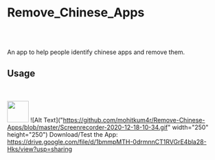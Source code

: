 # Remove_Chinese_Apps
<br> <br>

An app to help people identify chinese apps and remove them.

## Usage ##

<br> <br>
<img src="https://github.com/mohitkum4r/Remove-Chinese-Apps/blob/master/Screenrecorder-2020-12-18-10-34.gif" width="50" height="50" />
![Alt Text]("https://github.com/mohitkum4r/Remove-Chinese-Apps/blob/master/Screenrecorder-2020-12-18-10-34.gif" width="250" height="250")
Download/Test the App:
https://drive.google.com/file/d/1bmmpMTH-0drmnnCT1RVGrE4bla28-Hks/view?usp=sharing
